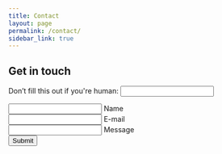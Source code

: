 ```yaml
---
title: Contact
layout: page
permalink: /contact/
sidebar_link: true
---
```


<section class="get-in-touch">
   <h1 class="title">Get in touch</h1>
   <form class="contact-form row" name="contact" method="POST" netlify-honeypot="bot-field" netlify>
      <p class="hidden">
        <label>Don’t fill this out if you're human: <input name="bot-field" /></label>
      </p>
      <div class="form-field col x-50">
         <input id="name" class="input-text js-input" type="text" required>
         <label class="label" for="name">Name</label>
      </div>
      <div class="form-field col x-50">
         <input id="email" class="input-text js-input" type="email" required>
         <label class="label" for="email">E-mail</label>
      </div>
      <div class="form-field col x-100">
         <input id="message" class="input-text js-input" type="text" required>
         <label class="label" for="message">Message</label>
      </div>
      <div class="form-field col x-100 align-center">
         <input class="submit-btn" type="submit" value="Submit">
      </div>
   </form>
</section>
